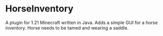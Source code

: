 # HorseInventory
A plugin for 1.21 Minecraft written in Java. Adds a simple GUI for a horse inventory. Horse needs to be tamed and wearing a saddle.
